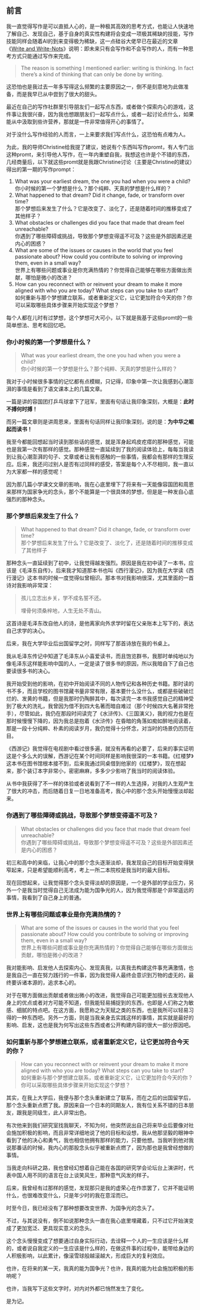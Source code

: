 ## 前言

我一直觉得写作是可以直抵人心的，是一种极其高效的思考方式，也能让人快速地了解自己、发现自己，基于自身的真实性构建将会变成一项极其稀缺的技能，写作技能同样会随着AI的到来变得极为稀缺，这一点硅谷大佬早已在最近的文章《[Write and Write-Nots](https://paulgraham.com/writes.html)》说明：即未来只有会写作和不会写作的人，而有一种思考方式只能通过写作来完成。

> The reason is something I mentioned earlier: writing is thinking. In fact there’s a kind of thinking that can only be done by writing. 

这恐怕也是我过去一年多写得这么频繁的主要原因之一，倒不是刻意地为此做准备，而是我早已从中尝到了很大的甜头。

最近在自己的写作社群里引导朋友们一起写点东西，或者做个探索内心的游戏，这件事让我很兴奋，因为我也想跟朋友们一起写点什么，或者一起讨论点什么，如果能从中汲取到些许营养，那就是一件非常值得开心的事情了。

对于没什么写作经验的人而言，一上来要求我们写点什么，这恐怕有点难为人。

为此，我的导师Christine给我提了建议，她说有个东西叫写作promt，有人专门出这种promt，来引导他人写作，在一年内重塑自我，我想这也许是个不错的东西，几经商量后，以下就这些promt就是我跟Christine讨论（主要是Christine的建议）得出的第一期的写作prompt：

1. What was your earliest dream, the one you had when you were a child?  
    你小时候的第一个梦想是什么？那个纯粹、天真的梦想是什么样的？
2. What happened to that dream? Did it change, fade, or transform over time?  
    那个梦想后来发生了什么？它是改变了、淡化了，还是随着时间的推移变成了其他样子？
3. What obstacles or challenges did you face that made that dream feel unreachable?  
    你遇到了哪些障碍或挑战，导致那个梦想变得遥不可及？这些是外部因素还是内心的困惑？
4. What are some of the issues or causes in the world that you feel passionate about? How could you contribute to solving or improving them, even in a small way?  
    世界上有哪些问题或事业是你充满热情的？你觉得自己能够在哪些方面做出贡献，哪怕是微小的改进？
5. How can you reconnect with or reinvent your dream to make it more aligned with who you are today? What steps can you take to start?  
    如何重新与那个梦想建立联系，或者重新定义它，让它更加符合今天的你？你可以采取哪些具体步骤来开始实现这个梦想？

每个人都在儿时有过梦想，这个梦想可大可小，以下就是我基于这些promt的一些简单想法、思考和回忆吧。

### 你小时候的第一个梦想是什么？

> What was your earliest dream, the one you had when you were a child?  
> 你小时候的第一个梦想是什么？那个纯粹、天真的梦想是什么样的？

我对于小时候很多事情的记忆都有点模糊，只记得，印象中第一次让我感到心潮澎湃的事情是看到了语文课本上的几篇文章。

一篇是讲的容国团打乒乓球拿下了冠军，里面有句话让我印象深刻，大概是：**此时不搏何时搏！**

而另一篇文章则是讲周恩来，里面有句话同样让我印象深刻，说的是：**为中华之崛起而读书！**

我至今都能回想起当时读到那些话的感觉，就是浑身起鸡皮疙瘩的那种感觉，可能也是我第一次有那样的感觉。那种感觉一直延续到了我的阅读体验上，每每当我读到让我心潮澎湃的句子、文章或者让我有感触的一些事情，我都会有那样的生理反应。后来，我还问过别人是否有过同样的感受，答案是每个人不尽相同，我一直以为大家都一样的感觉呢！

因为那几篇小学课文文章的影响，我在心底里埋下了将来有一天能像容国团和周恩来那样为国家争光的念头，那个不能算是一个很具体的梦想，但是是一种发自心底强烈的那种念头。

### 那个梦想后来发生了什么？

> What happened to that dream? Did it change, fade, or transform over time?  
> 那个梦想后来发生了什么？它是改变了、淡化了，还是随着时间的推移变成了其他样子

那种念头一直延续到了初中，让我觉得越发强烈。原因是我在初中读了一本书，应该是《毛泽东自传》，后来我才知道那本书也叫《西行漫记》，因为我在大学读《西行漫记》这本书的时候一度觉得似曾相识。那本书对我影响很深，尤其里面的一首诗对我影响非常深：

> 孩儿立志出乡关，学不成名誓不还。
> 
> 埋骨何须桑梓地，人生无处不青山。

这首诗是毛泽东改自他人的诗，是他离家向外求学时留在父亲账本上写下的，表达自己求学的决心。

后来，我在大学毕业后出国留学之时，同样写了那首诗放在我的书桌上。

我从毛泽东传记中知道了毛泽东从小喜爱读书，而且饱览群书，我那时单纯地以为像毛泽东这样能影响中国的人，一定是读了很多书的原因，所以我暗自下了自己也要读很多书的决心。

我开始受到他的影响，在初中开始阅读不同的人物传记和各种历史书籍。那时读的书不多，而且学校的图书馆藏书量非常有限，基本要什么没什么，或都是些破破烂烂的、发黄的书籍，但是我那时仍陶醉其中，每次读完一本书我感觉自己的精神受到了极大的洗礼，我曾因为借不到四大名著而暗自难过（那个时候四大名著非常抢手），尽管如此，我仍在那段时间读完了《水浒传》、《三国演义》，我的视力也是在那时候慢慢下降的，因为我总是抱着《水浒传》在昏暗的角落如痴如醉地阅读着，那是一段十分纯粹、朴素的阅读岁月，我仍觉得十分怀念，对当时的场景仍历历在目。

《西游记》我觉得在电视剧中看过很多遍，就没有再看的必要了，后来的事实证明这是个多么大的误解，西游记在某个时间同样是影响我很深的一本书籍。《红楼梦》这本书在图书馆根本接不到，后来我通过同桌借到他家的《红楼梦》，现在想起来，那个装订本字非常小，密密麻麻，多多少少影响了我当时的阅读体验。

从书中我获得了不一样的体验或者说看到了不一样的人生选择，对我的人生观产生了很大的冲击，而后随着日复一日地准备高考，我心中的那个念头开始慢慢淡却起来。

### 你遇到了哪些障碍或挑战，导致那个梦想变得遥不可及？

> What obstacles or challenges did you face that made that dream feel unreachable?  
> 你遇到了哪些障碍或挑战，导致那个梦想变得遥不可及？这些是外部因素还是内心的困惑？

初三和高中的来临，让我心中的那个念头逐渐淡却，我发现自己的目标开始变得狭窄起来，只是希望能顺利高考，考上一所二本院校是我当时的最大目标。

现在回想起来，让我觉得那个念头变得淡却的原因是，一个是外部的学业压力，另外一个是我当时觉得自己无法成为能为国争光的人，因为我觉得那是个非常遥远的事情，我看到了自己身上的普通。

### 世界上有哪些问题或事业是你充满热情的？

> What are some of the issues or causes in the world that you feel passionate about? How could you contribute to solving or improving them, even in a small way?  
> 世界上有哪些问题或事业是你充满热情的？你觉得自己能够在哪些方面做出贡献，哪怕是微小的改进？

我对能影响、启发他人去探索内心、发现真我，以真我去构建这件事充满激情，也是我自己一直在努力践行的一件事，因为我觉得人最终会意识到万物的虚无的，最终要诉诸本源的，追求本心的。

对于在哪方面做出贡献或者做出微小的改进，我觉得自己可能更加擅长去发现他人身上的优点或者对方可能不知道，但我能轻易捕捉到的东西，也即是人们称之为敏感、细腻的特点吧。在这方面，我愿称之为天赋之类的东西，也是我所可以轻易习得的一种东西吧。另外一方面，则是当我亲身去实践这样的事情，其实就是最好的影响、启发，这也是我为何写出这些东西或者公开构建内容的很大一部分原因吧。

### 如何重新与那个梦想建立联系，或者重新定义它，让它更加符合今天的你？

> How can you reconnect with or reinvent your dream to make it more aligned with who you are today? What steps can you take to start?  
> 如何重新与那个梦想建立联系，或者重新定义它，让它更加符合今天的你？你可以采取哪些具体步骤来开始实现这个梦想？

其实，在我上大学后，我便与那个念头重新建立了联系，而在之后的出国留学后，那个念头重新点燃了我。原因来自一个日本的同期友人，我有位关系不错的日本朋友，跟我是同级生，此人非常出色。

有次他来到我们研究室找我聊天，不知为何，他突然说出自己将来毕业后要像对社会施加积极的影响，而且非常详细地说了他的目标和设想，我从他那坚毅的眼神中看到了他的决心和勇气，我也相信他拥有那样的能力，只要他想。当我听到他对我说那番话的时候，我内心的那股念头似乎被重新点燃了，因为那也是我曾经想做的事情。

当我走向科研之路，我也曾经幻想着自己能在各国的研究学会论坛台上演讲时，代表中国人用不同的语言在台上谈笑风生，那种意气风发的样子。

后来，我曾经有过那样的感觉，发现那只是我的虚荣心在作祟罢了，它并不能证明什么，也很难改变什么，只是年少时的我在意淫而已。

时至今日，我已经没有了那种想要改变世界、为国争光的念头了。

不过，与其说没有，倒不如说那种念头一直在我心底里埋藏着，只不过它开始演变成了更加宽泛、更具现实意义的念头。

这个念头慢慢变成了想要通过自身实际行动，去诠释一个人的一生应该是什么样的，或者说自我定义的一生应该是什么样的，在做这件事的过程中，能带给身边的人积极影响，以此累计，像滚雪球般越滚越大，形成巨大的复利效应。

也许，在将来的某一天，我真的能为国争光？也许，我真的能为社会施加积极的影响呢？

也许，当我写下这些文字时，对内对外都已悄然发生了变化。

是为记。